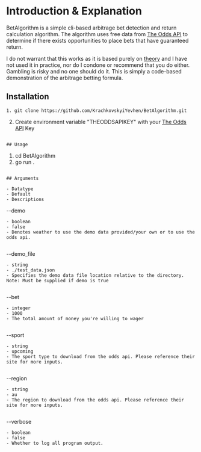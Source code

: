 # Introduction & Explanation

BetAlgorithm is a simple cli-based arbitrage bet detection and return calculation algorithm. The algorithm uses free data from [The Odds API](https://the-odds-api.com/) to determine if there exists opportunities to place bets that have guaranteed return.

I do not warrant that this works as it is based purely on [theory](http://www.aussportsbetting.com/guide/sports-betting-arbitrage/) and I have not used it in practice, nor do I condone or recommend that you do either. Gambling is risky and no one should do it. This is simply a code-based demonstration of the arbitrage betting formula.

## Installation

```
1. git clone https://github.com/KrachkovskyiYevhen/BetAlgorithm.git
```

2. Create environment variable "THEODDSAPIKEY" with your [The Odds API](https://the-odds-api.com/) Key

```

## Usage

```

1. cd BetAlgorithm
2. go run .

```

## Arguments

- Datatype
- Default
- Descriptions

```

--demo

```
- boolean
- false
- Denotes weather to use the demo data provided/your own or to use the odds api.


```

--demo_file

```
- string
- ./test_data.json
- Specifies the demo data file location relative to the directory. Note: Must be supplied if demo is true


```

--bet

```
- integer
- 1000
- The total amount of money you're willing to wager


```

--sport

```
- string
- upcoming
- The sport type to download from the odds api. Please reference their site for more inputs.


```

--region

```
- string
- au
- The region to download from the odds api. Please reference their site for more inputs.


```

--verbose

```
- boolean
- false
- Whether to log all program output.
```
